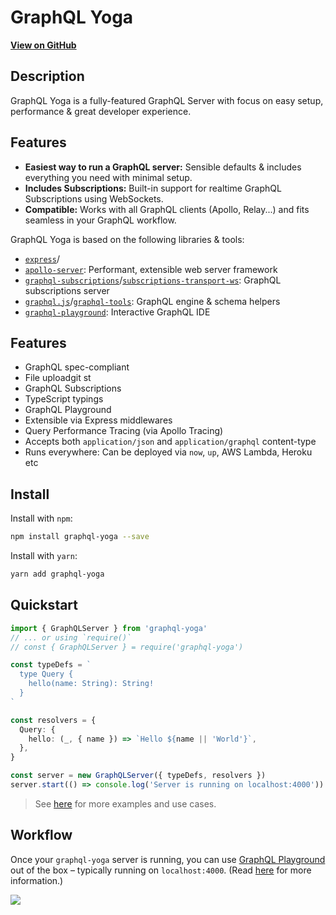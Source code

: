 # GraphQL Yoga

[**View on GitHub**](https://github.com/graphcool/graphql-yoga)

## Description

GraphQL Yoga is a fully-featured GraphQL Server with focus on easy setup, performance & great developer experience.

## Features

- **Easiest way to run a GraphQL server:** Sensible defaults & includes everything you need with minimal setup.
- **Includes Subscriptions:** Built-in support for realtime GraphQL Subscriptions using WebSockets.
- **Compatible:** Works with all GraphQL clients (Apollo, Relay...) and fits seamless in your GraphQL workflow.

GraphQL Yoga is based on the following libraries & tools:

- [`express`](https://github.com/expressjs/express)/
- [`apollo-server`](https://github.com/apollographql/apollo-server): Performant, extensible web server framework
- [`graphql-subscriptions`](https://github.com/apollographql/graphql-subscriptions)/[`subscriptions-transport-ws`](https://github.com/apollographql/subscriptions-transport-ws): GraphQL subscriptions server
- [`graphql.js`](https://github.com/graphql/graphql-js)/[`graphql-tools`](https://github.com/apollographql/graphql-tools): GraphQL engine & schema helpers
- [`graphql-playground`](https://github.com/graphcool/graphql-playground): Interactive GraphQL IDE

## Features

- GraphQL spec-compliant
- File uploadgit st
- GraphQL Subscriptions
- TypeScript typings
- GraphQL Playground
- Extensible via Express middlewares
- Query Performance Tracing (via Apollo Tracing)
- Accepts both `application/json` and `application/graphql` content-type
- Runs everywhere: Can be deployed via `now`, `up`, AWS Lambda, Heroku etc

## Install

Install with `npm`:

```sh
npm install graphql-yoga --save
```

Install with `yarn`:

```sh
yarn add graphql-yoga
```

## Quickstart

```ts
import { GraphQLServer } from 'graphql-yoga'
// ... or using `require()`
// const { GraphQLServer } = require('graphql-yoga')

const typeDefs = `
  type Query {
    hello(name: String): String!
  }
`

const resolvers = {
  Query: {
    hello: (_, { name }) => `Hello ${name || 'World'}`,
  },
}

const server = new GraphQLServer({ typeDefs, resolvers })
server.start(() => console.log('Server is running on localhost:4000'))
```

> See [here](./04-Examples.md) for more examples and use cases.

## Workflow

Once your `graphql-yoga` server is running, you can use [GraphQL Playground](https://github.com/graphcool/graphql-playground) out of the box – typically running on `localhost:4000`. (Read [here](https://blog.graph.cool/introducing-graphql-playground-f1e0a018f05d) for more information.)

[![](https://imgur.com/6IC6Huj.png)](https://www.graphqlbin.com/RVIn)